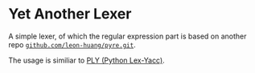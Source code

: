 Yet Another Lexer
=====

A simple lexer, of which the regular expression part is based on another
 repo [`github.com/leon-huang/pyre.git`](https://github.com/leon-huang/pyre).

The usage is similiar to [PLY (Python Lex-Yacc)](http://www.dabeaz.com/ply/).
